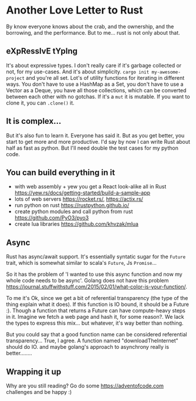 # Another Love Letter to Rust

By know everyone knows about the crab, and the ownership, and the borrowing, and the performance. But to me... rust is not only about that.

## eXpRessIvE tYpIng
It's about expressive types. I don't really care if it's garbage collected or not, for my use-cases. And it's about simplicity. `cargo init my-awesome-project` and you're all set. Lot's of utility functions for iterating in different ways. 
You don't have to use a HashMap as a Set, you don't have to use a Vector as a Deque, you have all those collections, which can be converted between each other with no gotchas. If it's a `mut` it is mutable. If you want to clone it, you can `.clone()` it.

## It is complex...
But it's also fun to learn it. Everyone has said it. But as you get better, you start to get more and more productive. I'd say by now I can write Rust about half as fast as python. But I'll need double the test cases for my python code.


## You can build everything in it
- with web assembly + yew you get a React look-alike all in Rust https://yew.rs/docs/getting-started/build-a-sample-app
- lots of web servers https://rocket.rs/, https://actix.rs/
- run python on rust https://rustpython.github.io/
- create python modules and call python from rust https://github.com/PyO3/pyo3
- create lua libraries https://github.com/khvzak/mlua

## Async
Rust has async/await support. It's essentially syntatic sugar for the `Future` trait, which is somewhat similar to scala's `Future`, Js `Promise`...

So it has the problem of 'I wanted to use this async function and now my whole code needs to be async'. Golang does not have this problem https://journal.stuffwithstuff.com/2015/02/01/what-color-is-your-function/.

To me it's Ok, since we get a bit of referential transparency (the type of the thing explain what it does). If this function is IO bound, it should be a Future :). Though a function that returns a Future can have compute-heavy steps in it. Imagine we fetch a web page and hash it, for some reason?. We lack the types to express this mix... but whatever, it's way better than nothing.

But you could say that a good function name can be considered referential transparency... True, I agree. A function named "downloadTheInternet" should do IO. and maybe golang's approach to asynchrony really is better........

## Wrapping it up
Why are you still reading? Go do some https://adventofcode.com challenges and be happy :)
